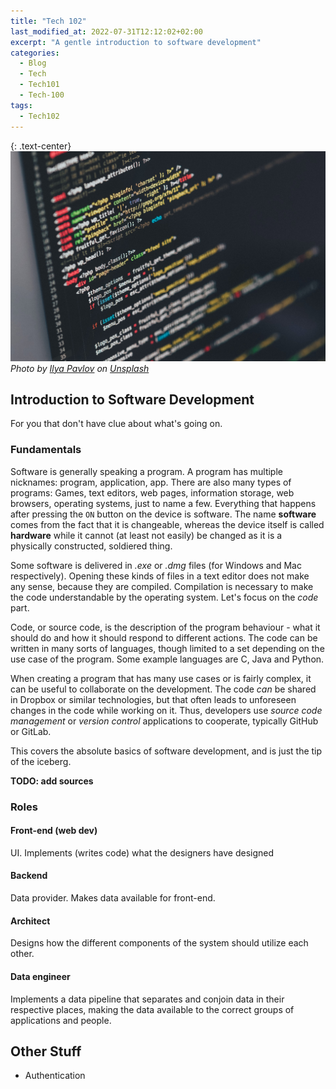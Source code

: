 ```yaml
---
title: "Tech 102"
last_modified_at: 2022-07-31T12:12:02+02:00
excerpt: "A gentle introduction to software development"
categories:
  - Blog
  - Tech
  - Tech101
  - Tech-100
tags:
  - Tech102
---
```


{: .text-center}
![hey](/assets/posts/tech-102/ilya-pavlov-OqtafYT5kTw-unsplash.jpg)
*Photo by [Ilya Pavlov](https://unsplash.com/photos/OqtafYT5kTw) on [Unsplash](https://unsplash.com/photos/OqtafYT5kTw)*

## Introduction to Software Development

For you that don't have clue about what's going on.

### Fundamentals

Software is generally speaking a program. A program has multiple nicknames: program, application, app.
There are also many types of programs: Games, text editors, web pages, information storage, web browsers, operating systems, just to name a few.
Everything that happens after pressing the `ON` button on the device is software. The name **software** comes from the fact that it is changeable, whereas the device itself is called **hardware** while it cannot (at least not easily) be changed as it is a physically constructed, soldiered thing.

Some software is delivered in *.exe* or *.dmg* files (for Windows and Mac respectively).
Opening these kinds of files in a text editor does not make any sense, because they are compiled.
Compilation is necessary to make the code understandable by the operating system.
Let's focus on the *code* part.

Code, or source code, is the description of the program behaviour - what it should do and how it should respond to different actions.
The code can be written in many sorts of languages, though limited to a set depending on the use case of the program.
Some example languages are C, Java and Python.

When creating a program that has many use cases or is fairly complex, it can be useful to collaborate on the development.
The code *can* be shared in Dropbox or similar technologies, but that often leads to unforeseen changes in the code while working on it.
Thus, developers use *source code management* or *version control* applications to cooperate, typically GitHub or GitLab.

This covers the absolute basics of software development, and is just the tip of the iceberg.

**TODO: add sources**



### Roles

#### Front-end (web dev)
UI. Implements (writes code) what the designers have designed

#### Backend
Data provider. Makes data available for front-end.

#### Architect
Designs how the different components of the system should utilize each other.

#### Data engineer
Implements a data pipeline that separates and conjoin data in their respective places, making the data available to the correct groups of applications and people.


## Other Stuff

- Authentication

